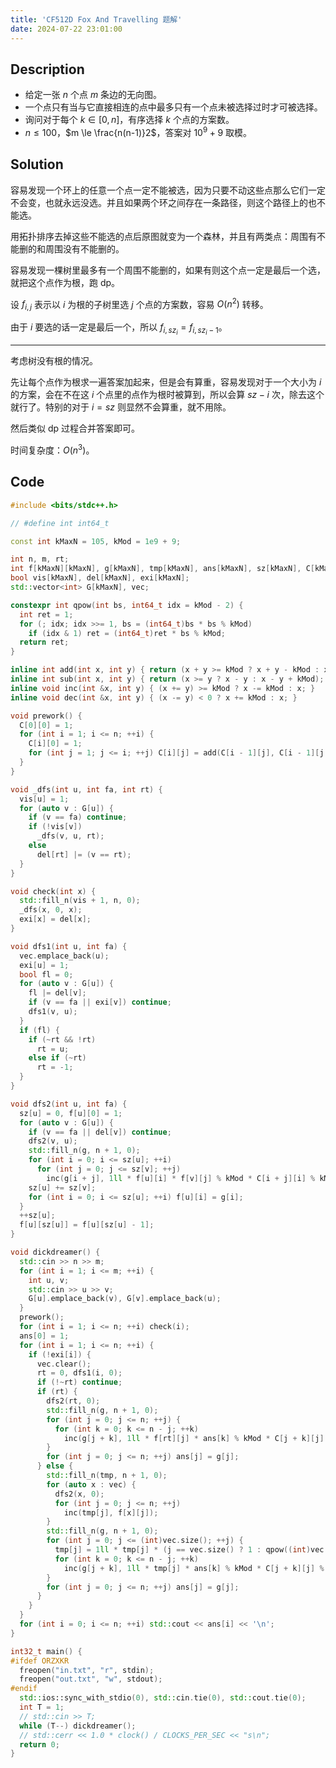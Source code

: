 ```yaml
---
title: 'CF512D Fox And Travelling 题解'
date: 2024-07-22 23:01:00
---
```


## Description

- 给定一张 $n$ 个点 $m$ 条边的无向图。
- 一个点只有当与它直接相连的点中最多只有一个点未被选择过时才可被选择。
- 询问对于每个 $k \in [0,n]$，有序选择 $k$ 个点的方案数。
- $n \le 100$，$m \le \frac{n(n-1)}2$，答案对 $10^9+9$ 取模。

## Solution

容易发现一个环上的任意一个点一定不能被选，因为只要不动这些点那么它们一定不会变，也就永远没选。并且如果两个环之间存在一条路径，则这个路径上的也不能选。

用拓扑排序去掉这些不能选的点后原图就变为一个森林，并且有两类点：周围有不能删的和周围没有不能删的。

容易发现一棵树里最多有一个周围不能删的，如果有则这个点一定是最后一个选，就把这个点作为根，跑 dp。

设 $f_{i,j}$ 表示以 $i$ 为根的子树里选 $j$ 个点的方案数，容易 $O(n^2)$ 转移。

由于 $i$ 要选的话一定是最后一个，所以 $f_{i,sz_i}=f_{i,sz_i-1}$。

---

考虑树没有根的情况。

先让每个点作为根求一遍答案加起来，但是会有算重，容易发现对于一个大小为 $i$ 的方案，会在不在这 $i$ 个点里的点作为根时被算到，所以会算 $sz-i$ 次，除去这个就行了。特别的对于 $i=sz$ 则显然不会算重，就不用除。

然后类似 dp 过程合并答案即可。

时间复杂度：$O(n^3)$。

## Code

```cpp
#include <bits/stdc++.h>

// #define int int64_t

const int kMaxN = 105, kMod = 1e9 + 9;

int n, m, rt;
int f[kMaxN][kMaxN], g[kMaxN], tmp[kMaxN], ans[kMaxN], sz[kMaxN], C[kMaxN][kMaxN];
bool vis[kMaxN], del[kMaxN], exi[kMaxN];
std::vector<int> G[kMaxN], vec;

constexpr int qpow(int bs, int64_t idx = kMod - 2) {
  int ret = 1;
  for (; idx; idx >>= 1, bs = (int64_t)bs * bs % kMod)
    if (idx & 1) ret = (int64_t)ret * bs % kMod;
  return ret;
}

inline int add(int x, int y) { return (x + y >= kMod ? x + y - kMod : x + y); }
inline int sub(int x, int y) { return (x >= y ? x - y : x - y + kMod); }
inline void inc(int &x, int y) { (x += y) >= kMod ? x -= kMod : x; }
inline void dec(int &x, int y) { (x -= y) < 0 ? x += kMod : x; }

void prework() {
  C[0][0] = 1;
  for (int i = 1; i <= n; ++i) {
    C[i][0] = 1;
    for (int j = 1; j <= i; ++j) C[i][j] = add(C[i - 1][j], C[i - 1][j - 1]);
  }
}

void _dfs(int u, int fa, int rt) {
  vis[u] = 1;
  for (auto v : G[u]) {
    if (v == fa) continue;
    if (!vis[v])
      _dfs(v, u, rt);
    else
      del[rt] |= (v == rt);
  }
}

void check(int x) {
  std::fill_n(vis + 1, n, 0);
  _dfs(x, 0, x);
  exi[x] = del[x];
}

void dfs1(int u, int fa) {
  vec.emplace_back(u);
  exi[u] = 1;
  bool fl = 0;
  for (auto v : G[u]) {
    fl |= del[v];
    if (v == fa || exi[v]) continue;
    dfs1(v, u);
  }
  if (fl) {
    if (~rt && !rt)
      rt = u;
    else if (~rt)
      rt = -1;
  }
}

void dfs2(int u, int fa) {
  sz[u] = 0, f[u][0] = 1;
  for (auto v : G[u]) {
    if (v == fa || del[v]) continue;
    dfs2(v, u);
    std::fill_n(g, n + 1, 0);
    for (int i = 0; i <= sz[u]; ++i)
      for (int j = 0; j <= sz[v]; ++j)
        inc(g[i + j], 1ll * f[u][i] * f[v][j] % kMod * C[i + j][i] % kMod);
    sz[u] += sz[v];
    for (int i = 0; i <= sz[u]; ++i) f[u][i] = g[i];
  }
  ++sz[u];
  f[u][sz[u]] = f[u][sz[u] - 1];
}

void dickdreamer() {
  std::cin >> n >> m;
  for (int i = 1; i <= m; ++i) {
    int u, v;
    std::cin >> u >> v;
    G[u].emplace_back(v), G[v].emplace_back(u);
  }
  prework();
  for (int i = 1; i <= n; ++i) check(i);
  ans[0] = 1;
  for (int i = 1; i <= n; ++i) {
    if (!exi[i]) {
      vec.clear();
      rt = 0, dfs1(i, 0);
      if (!~rt) continue;
      if (rt) {
        dfs2(rt, 0);
        std::fill_n(g, n + 1, 0);
        for (int j = 0; j <= n; ++j) {
          for (int k = 0; k <= n - j; ++k)
            inc(g[j + k], 1ll * f[rt][j] * ans[k] % kMod * C[j + k][j] % kMod);
        }
        for (int j = 0; j <= n; ++j) ans[j] = g[j];
      } else {
        std::fill_n(tmp, n + 1, 0);
        for (auto x : vec) {
          dfs2(x, 0);
          for (int j = 0; j <= n; ++j)
            inc(tmp[j], f[x][j]);
        }
        std::fill_n(g, n + 1, 0);
        for (int j = 0; j <= (int)vec.size(); ++j) {
          tmp[j] = 1ll * tmp[j] * (j == vec.size() ? 1 : qpow((int)vec.size() - j)) % kMod;
          for (int k = 0; k <= n - j; ++k)
            inc(g[j + k], 1ll * tmp[j] * ans[k] % kMod * C[j + k][j] % kMod);
        }
        for (int j = 0; j <= n; ++j) ans[j] = g[j];
      }
    }
  }
  for (int i = 0; i <= n; ++i) std::cout << ans[i] << '\n';
}

int32_t main() {
#ifdef ORZXKR
  freopen("in.txt", "r", stdin);
  freopen("out.txt", "w", stdout);
#endif
  std::ios::sync_with_stdio(0), std::cin.tie(0), std::cout.tie(0);
  int T = 1;
  // std::cin >> T;
  while (T--) dickdreamer();
  // std::cerr << 1.0 * clock() / CLOCKS_PER_SEC << "s\n";
  return 0;
}
```